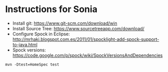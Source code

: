 # Instructions for Sonia
* Install git: https://www.git-scm.com/download/win
* Install Source Tree: https://www.sourcetreeapp.com/download/
* Configure Spock in Eclipse: http://mrhaki.blogspot.com.es/2011/01/spocklight-add-spock-support-to-java.html
* Spock versions: https://code.google.com/p/spock/wiki/SpockVersionsAndDependencies

`mvn -Dtest=HomeSpec test`
